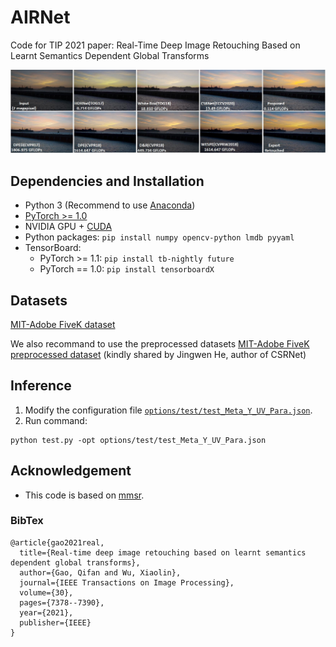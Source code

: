 # AIRNet
Code for TIP 2021 paper: Real-Time Deep Image Retouching Based on Learnt Semantics Dependent Global Transforms


![AIRNet](fig/airnet.jpg)



## Dependencies and Installation

- Python 3 (Recommend to use [Anaconda](https://www.anaconda.com/download/#linux))
- [PyTorch >= 1.0](https://pytorch.org/)
- NVIDIA GPU + [CUDA](https://developer.nvidia.com/cuda-downloads)
- Python packages: `pip install numpy opencv-python lmdb pyyaml`
- TensorBoard:
  - PyTorch >= 1.1: `pip install tb-nightly future`
  - PyTorch == 1.0: `pip install tensorboardX`


## Datasets
[MIT-Adobe FiveK dataset](https://data.csail.mit.edu/graphics/fivek/)

We also recommand to use the preprocessed datasets  [MIT-Adobe FiveK preprocessed dataset](https://drive.google.com/drive/folders/1qrGLFzW7RBlBO1FqgrLPrq9p2_p11ZFs?usp=sharing) (kindly shared by Jingwen He, author of CSRNet)


## Inference
1. Modify the configuration file [`options/test/test_Meta_Y_UV_Para.json`](codes/options/test/test_Enhance.yml). 
2. Run command:
```
python test.py -opt options/test/test_Meta_Y_UV_Para.json
```


## Acknowledgement

- This code is based on [mmsr](https://github.com/open-mmlab/mmsr). 


### BibTex
    @article{gao2021real,
      title={Real-time deep image retouching based on learnt semantics dependent global transforms},
      author={Gao, Qifan and Wu, Xiaolin},
      journal={IEEE Transactions on Image Processing},
      volume={30},
      pages={7378--7390},
      year={2021},
      publisher={IEEE}
    }
